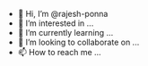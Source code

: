 - 👋 Hi, I’m @rajesh-ponna
- 👀 I’m interested in ...
- 🌱 I’m currently learning ...
- 💞️ I’m looking to collaborate on ...
- 📫 How to reach me ...

<!---
rajesh-ponna/rajesh-ponna is a ✨ special ✨ repository because its `README.md` (this file) appears on your GitHub profile.
You can click the Preview link to take a look at your changes.
--->
